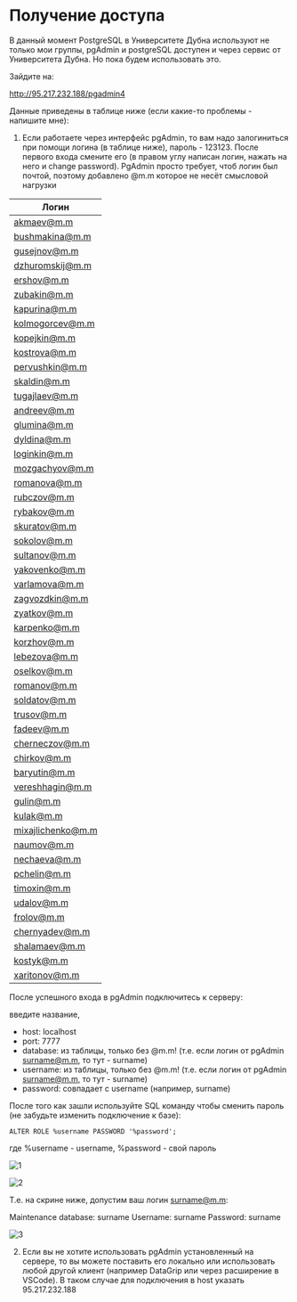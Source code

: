 # Получение доступа

В данный момент PostgreSQL в Университете Дубна используют не только мои группы, pgAdmin и postgreSQL доступен и через сервис от Университета Дубна. Но пока будем использовать это.

Зайдите на:

http://95.217.232.188/pgadmin4

Данные приведены в таблице ниже (если какие-то проблемы - напишите мне):

1. Если работаете через интерфейс pgAdmin, то вам надо залогиниться при помощи логина (в таблице ниже), пароль - 123123. После первого входа смените его (в правом углу написан логин, нажать на него и change password). PgAdmin просто требует, чтоб логин был почтой, поэтому добавлено @m.m которое не несёт смысловой нагрузки

| Логин            |
| ---------------- |
|akmaev@m.m |
|bushmakina@m.m |
|gusejnov@m.m |
|dzhuromskij@m.m |
|ershov@m.m |
|zubakin@m.m |
|kapurina@m.m |
|kolmogorcev@m.m |
|kopejkin@m.m |
|kostrova@m.m |
|pervushkin@m.m |
|skaldin@m.m |
|tugajlaev@m.m |
|andreev@m.m |
|glumina@m.m |
|dyldina@m.m |
|loginkin@m.m |
|mozgachyov@m.m |
|romanova@m.m |
|rubczov@m.m |
|rybakov@m.m |
|skuratov@m.m |
|sokolov@m.m |
|sultanov@m.m |
|yakovenko@m.m |
|varlamova@m.m |
|zagvozdkin@m.m |
|zyatkov@m.m |
|karpenko@m.m |
|korzhov@m.m |
|lebezova@m.m |
|oselkov@m.m |
|romanov@m.m |
|soldatov@m.m |
|trusov@m.m |
|fadeev@m.m |
|cherneczov@m.m |
|chirkov@m.m |
|baryutin@m.m |
|vereshhagin@m.m |
|gulin@m.m |
|kulak@m.m |
|mixajlichenko@m.m |
|naumov@m.m |
|nechaeva@m.m |
|pchelin@m.m |
|timoxin@m.m |
|udalov@m.m |
|frolov@m.m |
|chernyadev@m.m |
|shalamaev@m.m |
|kostyk@m.m |
|xaritonov@m.m |

После успешного входа в pgAdmin подключитесь к серверу:

введите название,

- host: localhost
- port: 7777
- database: из таблицы, только без @m.m! (т.е. если логин от pgAdmin surname@m.m, то тут - surname)
- username: из таблицы, только без @m.m! (т.е. если логин от pgAdmin surname@m.m, то тут - surname)
- password: совпадает с username (например, surname)

После того как зашли используйте SQL команду чтобы сменить пароль (не забудьте изменить подключение к базе):

`ALTER ROLE %username PASSWORD '%password';`

где %username - username, %password - свой пароль

![1](./img/1.png)

![2](./img/2.png)

Т.е. на скрине ниже, допустим ваш логин surname@m.m:

Maintenance database: surname
Username: surname
Password: surname

![3](./img/3.png)

2. Если вы не хотите использовать pgAdmin установленный на сервере, то вы можете поставить его локально или использовать любой другой клиент (например DataGrip или через расширение в VSCode). В таком случае для подключения в host указать 95.217.232.188